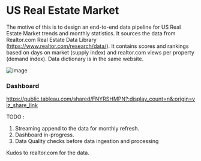 # US Real Estate Market 

The motive of this is to design an end-to-end data pipeline for US Real Estate Market trends and monthly statistics. It sources the data from Realtor.com Real Estate Data Library (https://www.realtor.com/research/data/). It contains scores and rankings based on days on market (supply index) and realtor.com views per property (demand index). Data dictionary is in the same website. 

![image](https://user-images.githubusercontent.com/17448775/153026643-c7737c18-b22d-47b6-a874-6d212550a06d.png)

### Dashboard

https://public.tableau.com/shared/FNYRSHMPN?:display_count=n&:origin=viz_share_link


TODO : 
1. Streaming append to the data for monthly refresh.
2. Dashboard in-progress.
3. Data Quality checks before data ingestion and processing

Kudos to realtor.com for the data.
